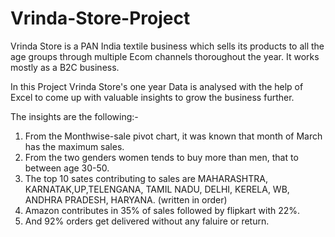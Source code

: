 # Vrinda-Store-Project

Vrinda Store is a PAN India textile business which sells its products to all the age groups through multiple Ecom channels thoroughout the year. It works mostly as a B2C business.

In this Project Vrinda Store's one year Data is analysed with the help of Excel to come up with valuable insights to grow the business further.

The insights are the following:-
1. From the Monthwise-sale pivot chart, it was known that month of March has the maximum sales.
2. From the two genders women tends to buy more than men, that to between age 30-50.
3. The top 10 sates contributing to sales are MAHARASHTRA, KARNATAK,UP,TELENGANA, TAMIL NADU, DELHI, KERELA, WB, ANDHRA PRADESH, HARYANA. (written in order)
4. Amazon contributes in 35% of sales followed by flipkart with 22%.
5. And 92% orders get delivered without any faluire or return.      
